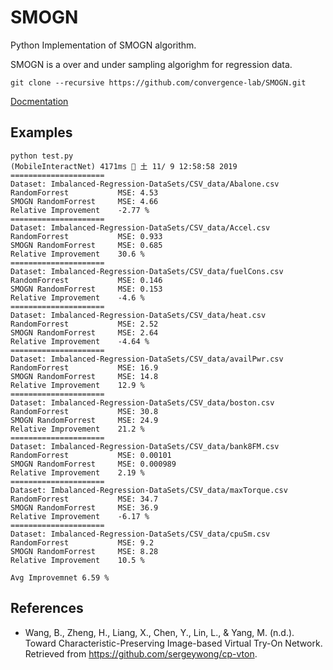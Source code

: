 # SMOGN

Python Implementation of SMOGN algorithm.

SMOGN is a over and under sampling algorighm for regression data.

```
git clone --recursive https://github.com/convergence-lab/SMOGN.git
```

[Docmentation](https://convergence-lab.github.io/SMOGN/index.html#document-index)


## Examples

```
python test.py                                                                                                                (MobileInteractNet) 4171ms  土 11/ 9 12:58:58 2019
=====================
Dataset: Imbalanced-Regression-DataSets/CSV_data/Abalone.csv
RandomForrest           MSE: 4.53
SMOGN RandomForrest     MSE: 4.66
Relative Improvement    -2.77 %
=====================
Dataset: Imbalanced-Regression-DataSets/CSV_data/Accel.csv
RandomForrest           MSE: 0.933
SMOGN RandomForrest     MSE: 0.685
Relative Improvement    30.6 %
=====================
Dataset: Imbalanced-Regression-DataSets/CSV_data/fuelCons.csv
RandomForrest           MSE: 0.146
SMOGN RandomForrest     MSE: 0.153
Relative Improvement    -4.6 %
=====================
Dataset: Imbalanced-Regression-DataSets/CSV_data/heat.csv
RandomForrest           MSE: 2.52
SMOGN RandomForrest     MSE: 2.64
Relative Improvement    -4.64 %
=====================
Dataset: Imbalanced-Regression-DataSets/CSV_data/availPwr.csv
RandomForrest           MSE: 16.9
SMOGN RandomForrest     MSE: 14.8
Relative Improvement    12.9 %
=====================
Dataset: Imbalanced-Regression-DataSets/CSV_data/boston.csv
RandomForrest           MSE: 30.8
SMOGN RandomForrest     MSE: 24.9
Relative Improvement    21.2 %
=====================
Dataset: Imbalanced-Regression-DataSets/CSV_data/bank8FM.csv
RandomForrest           MSE: 0.00101
SMOGN RandomForrest     MSE: 0.000989
Relative Improvement    2.19 %
=====================
Dataset: Imbalanced-Regression-DataSets/CSV_data/maxTorque.csv
RandomForrest           MSE: 34.7
SMOGN RandomForrest     MSE: 36.9
Relative Improvement    -6.17 %
=====================
Dataset: Imbalanced-Regression-DataSets/CSV_data/cpuSm.csv
RandomForrest           MSE: 9.2
SMOGN RandomForrest     MSE: 8.28
Relative Improvement    10.5 %

Avg Improvemnet 6.59 %
```


## References

- Wang, B., Zheng, H., Liang, X., Chen, Y., Lin, L., & Yang, M. (n.d.). Toward Characteristic-Preserving Image-based Virtual Try-On Network. Retrieved from https://github.com/sergeywong/cp-vton.
